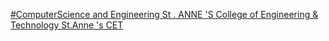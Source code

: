 [#ComputerScience and Engineering   St . ANNE 'S College of Engineering & Technology   St.Anne 's CET](https://qi.tc/qi/116641)